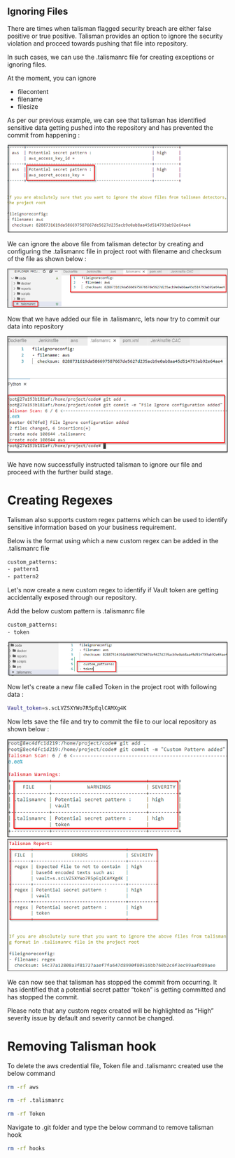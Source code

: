 ## Ignoring Files

There are times when talisman flagged security breach are either false positive or true positive. Talisman provides an option to ignore the security violation and proceed towards pushing that file into repository.

In such cases, we can use the .talismanrc file for creating exceptions or ignoring files.

At the moment, you can ignore

- filecontent
- filename
- filesize

As per our previous example, we can see that talisman has identified sensitive data getting pushed into the repository and has prevented the commit from happening :

![img](images/talisman-5.png)

We can ignore the above file from talisman detector by creating and configuring the .talismanrc file in project root with filename and checksum of the file as shown below :

![img](images/talisman-6.png)

Now that we have added our file in .talismanrc, lets now try to commit our data into repository

![img](images/talisman-7.png)

We have now successfully instructed talisman to ignore our file and proceed with the further build stage.

# Creating Regexes

<!-- Describe steps to create your own regexes in .talismanrc file-->
Talisman also supports custom regex patterns which can be used to identify sensitive information based on your business requirement.

Below is the format using which a new custom regex can be added in the .talismanrc file

```bash
custom_patterns:
- pattern1
- pattern2
```

Let's now create a new custom regex to identify if Vault token are getting accidentally exposed through our repository.

Add the below custom pattern is .talismanrc file

```bash
custom_patterns:
- token
```

![img](images/talisman-8.png)

Now let's create a new file called Token in the project root with following data :

```bash
Vault_token=s.scLVZSXYWo7R5pEqlCAMXg4K
```

Now lets save the file and try to commit the file to our local repository as shown below :

![img](images/talisman-9.png)
![img](images/talisman-10.png)

We can now see that talisman has stopped the commit from occurring. It has identified that a potential secret patter “token” is getting committed and has stopped the commit.

Please note that any custom regex created will be highlighted as “High” severity issue by default and severity cannot be changed.

# Removing Talisman hook

To delete the aws credential file, Token file and .talismanrc created use the below command

```bash
rm -rf aws 
```

```bash
rm -rf .talismanrc 
```

```bash
rm -rf Token 
```

Navigate to .git folder and type the below command to remove talisman hook

```bash
rm -rf hooks 
```
